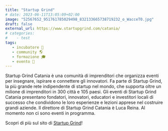```yaml
---
title: "Startup Grind"
# date: 2023-06-11T13:05:09+02:00
image: "52567652_951761785029498_832133665738719232_o_WacceT0.jpg"
draft: false
external_url: https://www.startupgrind.com/catania/
# categories:
#    - test
tags:
   - incubatore 🐣
   - community 🌎
   - formazione 🎓
   - evento 🎉
---
```

Startup Grind Catania è una comunità di imprenditori che organizza eventi per insegnare, ispirare e connettere gli innovatori. Fa parte di Startup Grind, la più grande rete indipendente di startup nel mondo, che supporta oltre un milione di imprenditori in 300 città e 105 paesi. Gli eventi di Startup Grind Catania presentano fondatori, innovatori, educatori e investitori locali di successo che condividono le loro esperienze e lezioni apprese nel costruire grandi aziende. Il direttore di Startup Grind Catania è Luca Reina. Al momento non ci sono eventi in programma.

Scopri di più sul sito di [Startup Grind](https://www.startupgrind.com/catania/)!